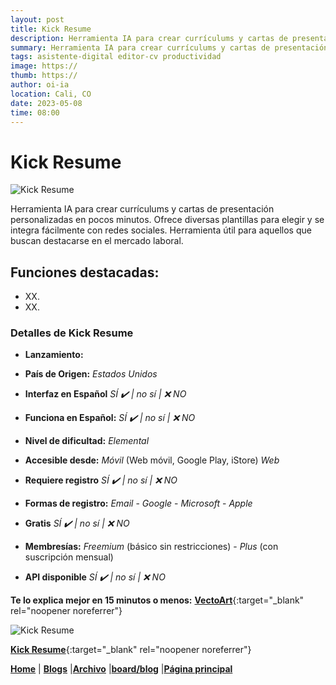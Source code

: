 ```yaml
---
layout: post
title: Kick Resume
description: Herramienta IA para crear currículums y cartas de presentación personalizadas en pocos minutos.
summary: Herramienta IA para crear currículums y cartas de presentación personalizadas en pocos minutos. Ofrece diversas plantillas para elegir y se integra fácilmente con redes sociales. Herramienta útil para aquellos que buscan destacarse en el mercado laboral.
tags: asistente-digital editor-cv productividad
image: https://
thumb: https://
author: oi-ia
location: Cali, CO
date: 2023-05-08
time: 08:00
---
```


# Kick Resume

![Kick Resume](https://aitoolmall.com/wp-content/uploads/2023/02/%E5%9B%BE%E7%89%877.png)

Herramienta IA para crear currículums y cartas de presentación personalizadas en pocos minutos. Ofrece diversas plantillas para elegir y se integra fácilmente con redes sociales. Herramienta útil para aquellos que buscan destacarse en el mercado laboral.

## Funciones destacadas:

- XX.
- XX.

### Detalles de Kick Resume

- **Lanzamiento:**

- **País de Origen:**
  _Estados Unidos_

- **Interfaz en Español**
  _SÍ ✔️ | no_
  _sí | ❌ NO_

- **Funciona en Español:**
  _SÍ ✔️ | no_
  _sí | ❌ NO_

- **Nivel de dificultad:**
  _Elemental_

- **Accesible desde:**
  _Móvil_ (Web móvil, Google Play, iStore)
  _Web_

- **Requiere registro**
  _SÍ ✔️ | no_
  _sí | ❌ NO_

- **Formas de registro:**
  _Email_ - _Google_ - _Microsoft_ - _Apple_

- **Gratis**
  _SÍ ✔️ | no_
  _sí | ❌ NO_

- **Membresías:**
  _Freemium_ (básico sin restricciones) - _Plus_ (con suscripción mensual)

- **API disponible**
  _SÍ ✔️ | no_
  _sí | ❌ NO_

**Te lo explica mejor en 15 minutos o menos:**
[**VectoArt**](https://www.youtube.com/watch?v=9U2S7WmKSXs){:target="\_blank" rel="noopener noreferrer"}

![Kick Resume](https://aitoolmall.com/wp-content/uploads/2023/02/%E5%9B%BE%E7%89%877.png)

[**Kick Resume**](https://www.kickresume.com/es/){:target="\_blank" rel="noopener noreferrer"}

[**Home**](https://lucfreelance.github.io/board/) | [**Blogs**](https://oportunidadesilimitadas.com/blogs/_site/index.html) |[**Archivo**](https://lucfreelance.github.io/board/archive/) |[**board/blog**](https://lucfreelance.github.io/board/blog/) |[**Página principal**](https://oportunidadesilimitadas.com)
